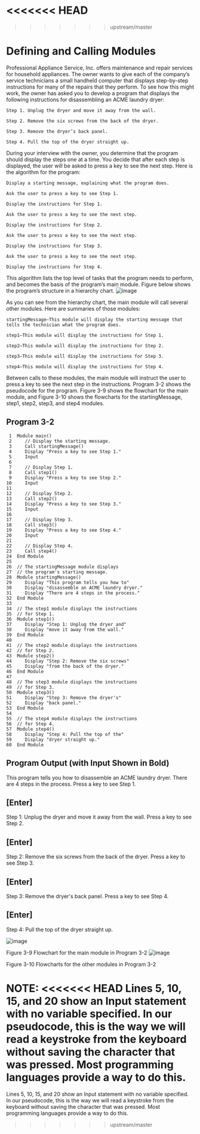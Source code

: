 <<<<<<< HEAD
=======

>>>>>>> upstream/master
# Defining and Calling Modules

Professional Appliance Service, Inc. offers maintenance and repair services for household appliances. The owner wants to give each of the company’s service technicians a small handheld computer that displays step-by-step instructions for many of the repairs that they perform. To see how this might work, the owner has asked you to develop a program that displays the following instructions for disassembling an ACME laundry dryer:
```
Step 1. Unplug the dryer and move it away from the wall.

Step 2. Remove the six screws from the back of the dryer.

Step 3. Remove the dryer’s back panel.

Step 4. Pull the top of the dryer straight up.
```
During your interview with the owner, you determine that the program should display the steps one at a time. You decide that after each step is displayed, the user will be asked to press a key to see the next step. Here is the algorithm for the program:
```
Display a starting message, explaining what the program does.

Ask the user to press a key to see Step 1.

Display the instructions for Step 1.

Ask the user to press a key to see the next step.

Display the instructions for Step 2.

Ask the user to press a key to see the next step.

Display the instructions for Step 3.

Ask the user to press a key to see the next step.

Display the instructions for Step 4.
```
This algorithm lists the top level of tasks that the program needs to perform, and becomes the basis of the program’s main module. Figure below shows the program’s structure in a hierarchy chart.
![image](https://user-images.githubusercontent.com/47218880/67345932-700ab380-f502-11e9-9d62-b5438124f3b8.png)


As you can see from the hierarchy chart, the main module will call several other modules. Here are summaries of those modules:
```
startingMessage—This module will display the starting message that tells the technician what the program does.

step1—This module will display the instructions for Step 1.

step2—This module will display the instructions for Step 2.

step3—This module will display the instructions for Step 3.

step4—This module will display the instructions for Step 4.
```
Between calls to these modules, the main module will instruct the user to press a key to see the next step in the instructions. Program 3-2 shows the pseudocode for the program. Figure 3-9 shows the flowchart for the main module, and Figure 3-10 shows the flowcharts for the startingMessage, step1, step2, step3, and step4 modules.

## Program 3-2
```
 1  Module main()
 2     // Display the starting message.
 3     Call startingMessage()
 4     Display "Press a key to see Step 1."
 5     Input
 6
 7     // Display Step 1.
 8     Call step1()
 9     Display "Press a key to see Step 2."
10     Input
11
12     // Display Step 2.
13     Call step2()
14     Display "Press a key to see Step 3."
15     Input
16
17     // Display Step 3.
18     Call step3()
19     Display "Press a key to see Step 4."
20     Input
21
22     // Display Step 4.
23     Call step4()
24  End Module
25
26  // The startingMessage module displays
27  // the program's starting message.
28  Module startingMessage()
29     Display "This program tells you how to"
30     Display "disassemble an ACME laundry dryer."
31     Display "There are 4 steps in the process."
32  End Module
33
34  // The step1 module displays the instructions
35  // for Step 1.
36  Module step1()
37     Display "Step 1: Unplug the dryer and"
38     Display "move it away from the wall."
39  End Module
40
41  // The step2 module displays the instructions
42  // for Step 2.
43  Module step2()
44     Display "Step 2: Remove the six screws"
45     Display "from the back of the dryer."
46  End Module
47
48  // The step3 module displays the instructions
49  // for Step 3.
50  Module step3()
51     Display "Step 3: Remove the dryer's"
52     Display "back panel."
53  End Module
54
55  // The step4 module displays the instructions
56  // for Step 4.
57  Module step4()
58     Display "Step 4: Pull the top of the"
59     Display "dryer straight up."
60  End Module
```
## Program Output (with Input Shown in Bold)

This program tells you how to
disassemble an ACME laundry dryer.
There are 4 steps in the process.
Press a key to see Step 1.
## [Enter] 
Step 1: Unplug the dryer and
move it away from the wall.
Press a key to see Step 2.
## [Enter] 
Step 2: Remove the six screws
from the back of the dryer.
Press a key to see Step 3.
## [Enter] 
Step 3: Remove the dryer's
back panel.
Press a key to see Step 4.
## [Enter] 
Step 4: Pull the top of the
dryer straight up.

![image](https://user-images.githubusercontent.com/47218880/67346174-7d746d80-f503-11e9-91ca-0bcfb4082d70.png)

Figure 3-9 Flowchart for the main module in Program 3-2
![image](https://user-images.githubusercontent.com/47218880/67346185-85341200-f503-11e9-85f8-ae595420ae18.png)

Figure 3-10 Flowcharts for the other modules in Program 3-2

 NOTE:
<<<<<<< HEAD
Lines 5, 10, 15, and 20 show an Input statement with no variable specified. In our pseudocode, this is the way we will read a keystroke from the keyboard without saving the character that was pressed. Most programming languages provide a way to do this.
=======
Lines 5, 10, 15, and 20 show an Input statement with no variable specified. In our pseudocode, this is the way we will read a keystroke from the keyboard without saving the character that was pressed. Most programming languages provide a way to do this.



>>>>>>> upstream/master
